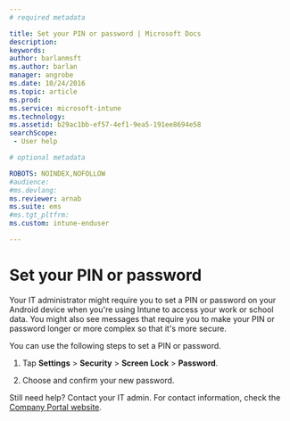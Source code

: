 ```yaml
---
# required metadata

title: Set your PIN or password | Microsoft Docs
description:
keywords:
author: barlanmsftms.author: barlan
manager: angrobe
ms.date: 10/24/2016
ms.topic: article
ms.prod:
ms.service: microsoft-intune
ms.technology:
ms.assetid: b29ac1bb-ef57-4ef1-9ea5-191ee8694e58searchScope: - User help

# optional metadata

ROBOTS: NOINDEX,NOFOLLOW
#audience:
#ms.devlang:
ms.reviewer: arnab
ms.suite: ems
#ms.tgt_pltfrm:
ms.custom: intune-enduser

---
```


# Set your PIN or password

Your IT administrator might require you to set a PIN or password on your Android device when you're using Intune to access your work or school data. You might also see messages that require you to make your PIN or password longer or more complex so that it's more secure.  

You can use the following steps to set a PIN or password.

1.  Tap  **Settings** &gt; **Security** &gt; **Screen Lock** &gt; **Password**.

2.  Choose and confirm your new password.


Still need help? Contact your IT admin. For contact information, check the [Company Portal website](http://portal.manage.microsoft.com).
